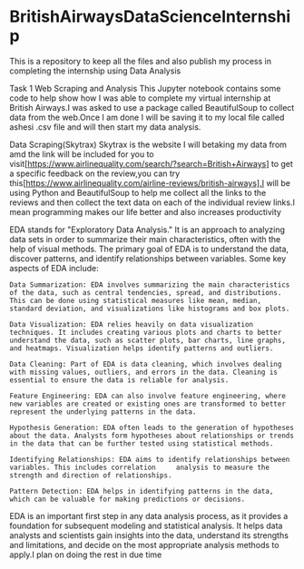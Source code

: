 # BritishAirwaysDataScienceInternship
This is a repository to keep all the files and also publish my process in completing the internship using Data Analysis

Task 1
Web Scraping and Analysis
This Jupyter notebook contains some code to help show how I was able to complete my virtual internship at British Airways.I was asked to use a package called BeautifulSoup to collect data from the web.Once I am done I will be saving it to my local file called ashesi .csv file and will then start my data analysis.

Data Scraping(Skytrax)
Skytrax is the website I will betaking my data from amd the link will be included for you to visit[https://www.airlinequality.com/search/?search=British+Airways] to get a specific feedback on the review,you can try this[https://www.airlinequality.com/airline-reviews/british-airways].I will be using Python and BeautifulSoup to help me collect all the links to the reviews and then collect the text data on each of the individual review links.I mean programming makes our life better and also increases productivity

EDA stands for "Exploratory Data Analysis." It is an approach to analyzing data sets in order to summarize their main characteristics, often with the help of visual methods. The primary goal of EDA is to understand the data, discover patterns, and identify relationships between variables. Some key aspects of EDA include:

    Data Summarization: EDA involves summarizing the main characteristics of the data, such as central tendencies, spread, and distributions. This can be done using statistical measures like mean, median, standard deviation, and visualizations like histograms and box plots.

    Data Visualization: EDA relies heavily on data visualization techniques. It includes creating various plots and charts to better understand the data, such as scatter plots, bar charts, line graphs, and heatmaps. Visualization helps identify patterns and outliers.

    Data Cleaning: Part of EDA is data cleaning, which involves dealing with missing values, outliers, and errors in the data. Cleaning is essential to ensure the data is reliable for analysis.

    Feature Engineering: EDA can also involve feature engineering, where new variables are created or existing ones are transformed to better represent the underlying patterns in the data.

    Hypothesis Generation: EDA often leads to the generation of hypotheses about the data. Analysts form hypotheses about relationships or trends in the data that can be further tested using statistical methods.

    Identifying Relationships: EDA aims to identify relationships between variables. This includes correlation     analysis to measure the strength and direction of relationships.

    Pattern Detection: EDA helps in identifying patterns in the data, which can be valuable for making predictions or decisions.

EDA is an important first step in any data analysis process, as it provides a foundation for subsequent modeling and statistical analysis. It helps data analysts and scientists gain insights into the data, understand its strengths and limitations, and decide on the most appropriate analysis methods to apply.I plan on doing the rest in due time 
